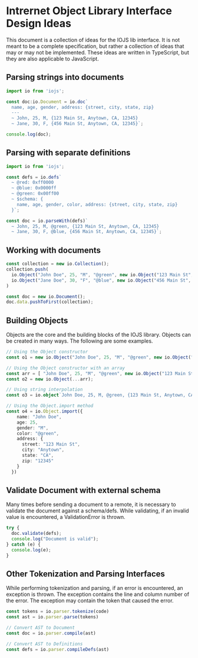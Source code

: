 # Intrernet Object Library Interface Design Ideas

This document is a collection of ideas for the IOJS lib interface. It is not
meant to be a complete specification, but rather a collection of ideas that
may or may not be implemented. These ideas are written in TypeScript, but
they are also applicable to JavaScript.

## Parsing strings into documents

```ts
import io from 'iojs';

const doc:io.Document = io.doc`
  name, age, gender, address: {street, city, state, zip}
  ---
  ~ John, 25, M, {123 Main St, Anytown, CA, 12345}
  ~ Jane, 30, F, {456 Main St, Anytown, CA, 12345}`;

console.log(doc);
```

## Parsing with separate definitions

```ts
import io from 'iojs';

const defs = io.defs`
  ~ @red: 0xff0000
  ~ @blue: 0x0000ff
  ~ @green: 0x00ff00
  ~ $schema: {
    name, age, gender, color, address: {street, city, state, zip}
  }`;

const doc = io.parseWith(defs)`
  ~ John, 25, M, @green, {123 Main St, Anytown, CA, 12345}
  ~ Jane, 30, F, @blue, {456 Main St, Anytown, CA, 12345}`;
```

## Working with documents

```ts
const collection = new io.Collection();
collection.push(
  io.Object("John Doe", 25, "M", "@green", new io.Object("123 Main St", "Anytown", "CA", "12345")),
  io.Object("Jane Doe", 30, "F", "@blue", new io.Object("456 Main St", "Anytown", "CA", "12345")),
)

const doc = new io.Document();
doc.data.pushToFirst(collection);
```

## Building Objects

Objects are the core and the building blocks of the IOJS library. Objects can
be created in many ways. The following are some examples.

```ts
// Using the Object constructor
const o1 = new io.Object("John Doe", 25, "M", "@green", new io.Object("123 Main St", "Anytown", "CA", "12345"));

// Using the Object constructor with an array
const arr = [ "John Doe", 25, "M", "@green", new io.Object("123 Main St", "Anytown", "CA", "12345") ]
const o2 = new io.Object(...arr);

// Using string interpolation
const o3 = io.object`John Doe, 25, M, @green, {123 Main St, Anytown, CA, 12345}`;

// Using the Object.import method
const o4 = io.Object.import({
    name: "John Doe",
    age: 25,
    gender: "M",
    color: "@green",
    address: {
      street: "123 Main St",
      city: "Anytown",
      state: "CA",
      zip: "12345"
    }
  })
```

## Validate Document with external schema

Many times before sending a document to a remote, it is necessary to validate
the document against a schema/defs. While validating, if an invalid value is
encountered, a ValidationError is thrown.

```ts
try {
  doc.validate(defs);
  console.log("Document is valid");
} catch (e) {
  console.log(e);
}
```

## Other Tokenization and Parsing Interfaces

While performing tokenization and parsing, if an error is encountered, an
exception is thrown. The exception contains the line and column number of
the error. The exception may contain the token that caused the error.

```ts
const tokens = io.parser.tokenize(code)
const ast = io.parser.parse(tokens)

// Convert AST to Document
const doc = io.parser.compile(ast)

// Convert AST to Definitions
const defs = io.parser.compileDefs(ast)
```
